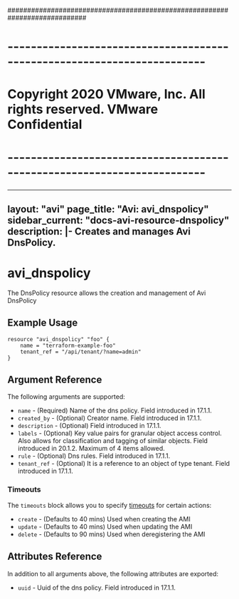 ############################################################################
# ------------------------------------------------------------------------
# Copyright 2020 VMware, Inc.  All rights reserved. VMware Confidential
# ------------------------------------------------------------------------
###

---
layout: "avi"
page_title: "Avi: avi_dnspolicy"
sidebar_current: "docs-avi-resource-dnspolicy"
description: |-
  Creates and manages Avi DnsPolicy.
---

# avi_dnspolicy

The DnsPolicy resource allows the creation and management of Avi DnsPolicy

## Example Usage

```hcl
resource "avi_dnspolicy" "foo" {
    name = "terraform-example-foo"
    tenant_ref = "/api/tenant/?name=admin"
}
```

## Argument Reference

The following arguments are supported:

* `name` - (Required) Name of the dns policy. Field introduced in 17.1.1.
* `created_by` - (Optional) Creator name. Field introduced in 17.1.1.
* `description` - (Optional) Field introduced in 17.1.1.
* `labels` - (Optional) Key value pairs for granular object access control. Also allows for classification and tagging of similar objects. Field introduced in 20.1.2. Maximum of 4 items allowed.
* `rule` - (Optional) Dns rules. Field introduced in 17.1.1.
* `tenant_ref` - (Optional) It is a reference to an object of type tenant. Field introduced in 17.1.1.


### Timeouts

The `timeouts` block allows you to specify [timeouts](https://www.terraform.io/docs/configuration/resources.html#timeouts) for certain actions:

* `create` - (Defaults to 40 mins) Used when creating the AMI
* `update` - (Defaults to 40 mins) Used when updating the AMI
* `delete` - (Defaults to 90 mins) Used when deregistering the AMI

## Attributes Reference

In addition to all arguments above, the following attributes are exported:

* `uuid` -  Uuid of the dns policy. Field introduced in 17.1.1.

